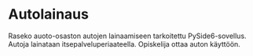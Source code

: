 # Autolainaus
Raseko auoto-osaston autojen lainaamiseen tarkoitettu PySide6-sovellus. Autoja lainataan itsepalveluperiaateella. Opiskelija ottaa auton käyttöön.
